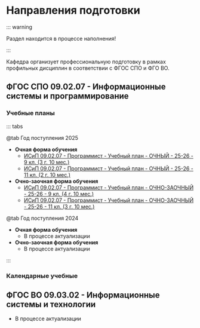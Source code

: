 # Направления подготовки

::: warning

Раздел находится в процессе наполнения!

:::

Кафедра организует профессиональную подготовку в рамках профильных дисциплин в соответствии с ФГОС СПО и ФГО ВО.

## ФГОС СПО 09.02.07 - Информационные системы и программирование

### Учебные планы

::: tabs

@tab Год поступления 2025

- **Очная форма обучения**
  - [ИСиП 09.02.07 - Программист - Учебный план - ОЧНЫЙ - 25-26 - 9 кл. (3 г. 10 мес.)](https://docs.google.com/spreadsheets/d/1lXHqbep7XtxFVV5oT62fhQ_y9XfzO8ZBea32_lCqgqI/export?format=pdf&gid=838642370&size=A4&portrait=false&sheetnames=true&printtitle=true&gridlines=false&pagenum=RIGHT&fzr=true&top_margin=0.6&bottom_margin=0.6&left_margin=0.35&right_margin=0.35&attachment=false)
  - [ИСиП 09.02.07 - Программист - Учебный план - ОЧНЫЙ - 25-26 - 11 кл. (2 г. 10 мес.)](https://docs.google.com/spreadsheets/d/1lXHqbep7XtxFVV5oT62fhQ_y9XfzO8ZBea32_lCqgqI/export?format=pdf&gid=1042135086&size=A4&portrait=false&sheetnames=true&printtitle=true&gridlines=false&pagenum=RIGHT&fzr=true&top_margin=0.6&bottom_margin=0.6&left_margin=0.35&right_margin=0.35&attachment=false)
- **Очно-заочная форма обучения**
  - [ИСиП 09.02.07 - Программист - Учебный план - ОЧНО-ЗАОЧНЫЙ - 25-26 - 9 кл. (4 г. 10 мес.)](https://docs.google.com/spreadsheets/d/1obKGMIiG1-gXOC6kSLDV8uhDvfneCSpHLtu4OzPTtP0/export?format=pdf&gid=838642370&size=A4&portrait=false&sheetnames=true&printtitle=true&gridlines=false&pagenum=RIGHT&fzr=true&top_margin=0.6&bottom_margin=0.6&left_margin=0.35&right_margin=0.35&attachment=false)
  - [ИСиП 09.02.07 - Программист - Учебный план - ОЧНО-ЗАОЧНЫЙ - 25-26 - 11 кл. (3 г. 10 мес.)](https://docs.google.com/spreadsheets/d/1obKGMIiG1-gXOC6kSLDV8uhDvfneCSpHLtu4OzPTtP0/export?format=pdf&gid=1761674019&size=A4&portrait=false&sheetnames=true&printtitle=true&gridlines=false&pagenum=RIGHT&fzr=true&top_margin=0.6&bottom_margin=0.6&left_margin=0.35&right_margin=0.35&attachment=false)

@tab Год поступления 2024

- **Очная форма обучения**
  - В процессе актуализации
- **Очно-заочная форма обучения**
  - В процессе актуализации

:::

### Календарные учебные

## ФГОС ВО 09.03.02 - Информационные системы и технологии

- В процессе актуализации
